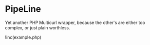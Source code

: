 # PipeLine
Yet another PHP Multicurl wrapper, because the other's are either too complex, or just plain worthless.

!inc(example.php)
